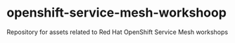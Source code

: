 # openshift-service-mesh-workshoop
Repository for assets related to Red Hat OpenShift Service Mesh workshops
